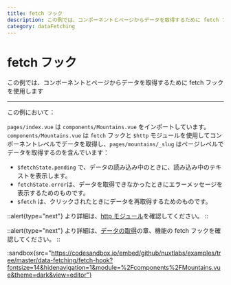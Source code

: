 ```yaml
---
title: fetch フック
description: この例では、コンポーネントとページからデータを取得するために fetch フックを使用します
category: dataFetching
---
```


# fetch フック

この例では、コンポーネントとページからデータを取得するために fetch フックを使用します

---

この例において：

`pages/index.vue` は `components/Mountains.vue` をインポートしています。`components/Mountains.vue` は `fetch` フックと `$http` モジュールを使用してコンポーネントレベルでデータを取得し、`pages/mountains/_slug` はページレベルでデータを取得するのを含んでいます：

- `$fetchState.pending` で、データの読み込み中のときに、読み込み中のテキストを表示します。
- `fetchState.error`は、データを取得できなかったときにエラーメッセージを表示するためのものです。
- `$fetch` は、クリックされたときにデータを再取得するためのものです。

::alert{type="next"}
より詳細は、[http モジュール](https://http.nuxtjs.org/)を確認してください。
::

::alert{type="next"}
より詳細は、[データの取得](/docs/features/data-fetching)の章、機能の fetch フックを確認してください。
::

:sandbox{src="https://codesandbox.io/embed/github/nuxtlabs/examples/tree/master/data-fetching/fetch-hook?fontsize=14&hidenavigation=1&module=%2Fcomponents%2FMountains.vue&theme=dark&view=editor"}
